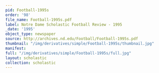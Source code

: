 ```yaml
---
pid: Football-1995s
order: '98'
file_name: Football-1995s.pdf
label: Notre Dame Scholastic Football Review - 1995
_date: '1995'
object_type: newspaper
source: http://archives.nd.edu/Football/Football-1995s.pdf
thumbnail: "/img/derivatives/simple/Football-1995s/thumbnail.jpg"
manifest:
full: "/img/derivatives/simple/Football-1995s/full.jpg"
layout: scholastic
collection: scholastic
---
```

